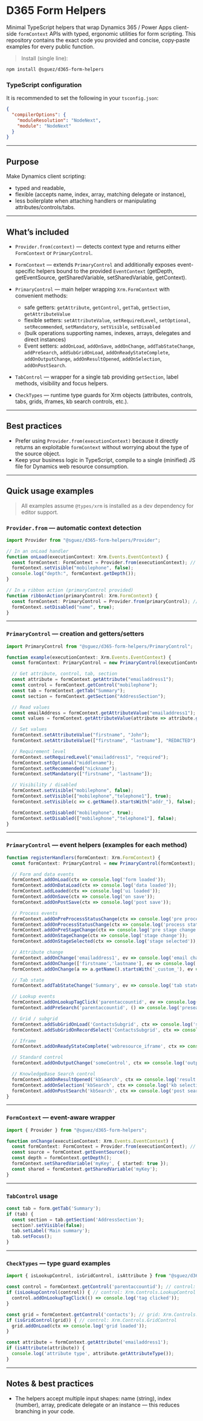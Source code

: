 # D365 Form Helpers

Minimal TypeScript helpers that wrap Dynamics 365 / Power Apps client-side `formContext` APIs with typed, ergonomic utilities for form scripting. This repository contains the exact code you provided and concise, copy‑paste examples for every public function.

> Install (single line):

```bash
npm install @sguez/d365-form-helpers
```

### TypeScript configuration

It is recommended to set the following in your `tsconfig.json`:

```json
{
  "compilerOptions": {
    "moduleResolution": "NodeNext",
    "module": "NodeNext"
  }
}
```

---

## Purpose

Make Dynamics client scripting:

* typed and readable,
* flexible (accepts name, index, array, matching delegate or instance),
* less boilerplate when attaching handlers or manipulating attributes/controls/tabs.

---

## What’s included

* `Provider.from(context)` — detects context type and returns either `FormContext` or `PrimaryControl`.
* `FormContext` — extends `PrimaryControl` and additionally exposes event-specific helpers bound to the provided `EventContext` (getDepth, getEventSource, getSharedVariable, setSharedVariable, getContext).
* `PrimaryControl` — main helper wrapping `Xrm.FormContext` with convenient methods:

  * safe getters: `getAttribute`, `getControl`, `getTab`, `getSection`, `getAttributeValue`
  * flexible setters: `setAttributeValue`, `setRequiredLevel`, `setOptional`, `setRecommended`, `setMandatory`, `setVisible`, `setDisabled`
  * (bulk operations supporting names, indexes, arrays, delegates and direct instances)
  * Event setters: `addOnLoad`, `addOnSave`, `addOnChange`, `addTabStateChange`, `addPreSearch`, `addSubGridOnLoad`, `addOnReadyStateComplete`, `addOnOutputChange`, `addOnResultOpened`, `addOnSelection`, `addOnPostSearch`.
* `TabControl` — wrapper for a single tab providing `getSection`, label methods, visibility and focus helpers.
* `CheckTypes` — runtime type guards for Xrm objects (attributes, controls, tabs, grids, iframes, kb search controls, etc.).

---

## Best practices

* Prefer using `Provider.from(executionContext)` because it directly returns an exploitable `formContext` without worrying about the type of the source object.
* Keep your business logic in TypeScript, compile to a single (minified) JS file for Dynamics web resource consumption.

---

## Quick usage examples

> All examples assume `@types/xrm` is installed as a dev dependency for editor support.

### `Provider.from` — automatic context detection

```ts
import Provider from "@sguez/d365-form-helpers/Provider";

// In an onLoad handler
function onLoad(executionContext: Xrm.Events.EventContext) {
  const formContext: FormContext = Provider.from(executionContext); // returns FormContext
  formContext.setVisible("mobilephone", false);
  console.log("depth:", formContext.getDepth());
}

// In a ribbon action (primaryControl provided)
function ribbonAction(primaryControl: Xrm.FormContext) {
  const formContext: PrimaryControl = Provider.from(primaryControl); // returns PrimaryControl
  formContext.setDisabled("name", true);
}
```

---

### `PrimaryControl` — creation and getters/setters

```ts
import PrimaryControl from "@sguez/d365-form-helpers/PrimaryControl";

function example(executionContext: Xrm.Events.EventContext) {
  const formContext: PrimaryControl = new PrimaryControl(executionContext.getFormContext()); // or use Provider.from(executionContext)

  // Get attribute, control, tab, section
  const attribute = formContext.getAttribute("emailaddress1");
  const control = formContext.getControl("mobilephone");
  const tab = formContext.getTab("Summary");
  const section = formContext.getSection("AddressSection");

  // Read values
  const emailAddress = formContext.getAttributeValue("emailaddress1");
  const values = formContext.getAttributeValue(attribute => attribute.getName().startsWith("_custom_"));

  // Set values
  formContext.setAttributeValue("firstname", "John");
  formContext.setAttributeValue(["firstname", "lastname"], "REDACTED");

  // Requirement level
  formContext.setRequiredLevel("emailaddress1", "required");
  formContext.setOptional("middlename");
  formContext.setRecommended("nickname");
  formContext.setMandatory(["firstname", "lastname"]);

  // Visibility / disabled
  formContext.setVisible("mobilephone", false);
  formContext.setVisible(["mobilephone","telephone1"], true);
  formContext.setVisible(c => c.getName().startsWith("addr_"), false);

  formContext.setDisabled("mobilephone", true);
  formContext.setDisabled(["mobilephone","telephone1"], false);
}
```

---

### `PrimaryControl` — event helpers (examples for each method)

```ts
function registerHandlers(formContext: Xrm.FormContext) {
  const formContext: PrimaryControl = new PrimaryControl(formContext); // or use Provider.from(formContext)

  // Form and data events
  formContext.addOnLoad(ctx => console.log('form loaded'));
  formContext.addOnDataLoad(ctx => console.log('data loaded'));
  formContext.addLoaded(ctx => console.log('ui loaded'));
  formContext.addOnSave(ctx => console.log('on save'));
  formContext.addOnPostSave(ctx => console.log('post save'));

  // Process events
  formContext.addOnPreProcessStatusChange(ctx => console.log('pre process status'));
  formContext.addOnProcessStatusChange(ctx => console.log('process status'));
  formContext.addOnPreStageChange(ctx => console.log('pre stage change'));
  formContext.addOnStageChange(ctx => console.log('stage change'));
  formContext.addOnStageSelected(ctx => console.log('stage selected'));

  // Attribute change
  formContext.addOnChange('emailaddress1', ev => console.log('email changed'));
  formContext.addOnChange(['firstname','lastname'], ev => console.log('name changed'));
  formContext.addOnChange(a => a.getName().startsWith('_custom_'), ev => console.log('custom changed'));

  // Tab state
  formContext.addTabStateChange('Summary', ev => console.log('tab state changed'));

  // Lookup events
  formContext.addOnLookupTagClick('parentaccountid', ev => console.log('lookup tag clicked'));
  formContext.addPreSearch('parentaccountid', () => console.log('presearch'));

  // Grid / subgrid
  formContext.addSubGridOnLoad('ContactsSubgrid', ctx => console.log('subgrid loaded'));
  formContext.addSubGridOnRecordSelect('ContactsSubgrid', ctx => console.log('record selected'));

  // Iframe
  formContext.addOnReadyStateComplete('webresource_iframe', ctx => console.log('iframe ready'));

  // Standard control
  formContext.addOnOutputChange('someControl', ctx => console.log('output changed'));

  // KnowledgeBase Search control
  formContext.addOnResultOpened('kbSearch', ctx => console.log('result opened'));
  formContext.addOnSelection('kbSearch', ctx => console.log('kb selection'));
  formContext.addOnPostSearch('kbSearch', ctx => console.log('post search'));
}
```

---

### `FormContext` — event-aware wrapper

```ts
import { Provider } from "@sguez/d365-form-helpers";

function onChange(executionContext: Xrm.Events.EventContext) {
  const formContext: FormContext = Provider.from(executionContext); // returns FormContext
  const source = formContext.getEventSource();
  const depth = formContext.getDepth();
  formContext.setSharedVariable('myKey', { started: true });
  const shared = formContext.getSharedVariable('myKey');
}
```

---

### `TabControl` usage

```ts
const tab = form.getTab('Summary');
if (tab) {
  const section = tab.getSection('AddressSection');
  section?.setVisible(false);
  tab.setLabel('Main summary');
  tab.setFocus();
}
```

---

### `CheckTypes` — type guard examples

```ts
import { isLookupControl, isGridControl, isAttribute } from "@sguez/d365-form-helpers";

const control = formContext.getControl('parentaccountid'); // control: Xrm.Controls.Control
if (isLookupControl(control)) { // control: Xrm.Controls.LookupControl
  control.addOnLookupTagClick(() => console.log('tag clicked'));
}

const grid = formContext.getControl('contacts'); // grid: Xrm.Controls.Control
if (isGridControl(grid)) { // control: Xrm.Controls.GridControl
  grid.addOnLoad(ctx => console.log('grid loaded'));
}

const attribute = formContext.getAttribute('emailaddress1');
if (isAttribute(attribute)) {
  console.log('attribute type', attribute.getAttributeType());
}
```

---

## Notes & best practices

* The helpers accept multiple input shapes: name (string), index (number), array, predicate delegate or an instance — this reduces branching in your code.
